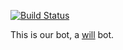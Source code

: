 [![Build Status](https://travis-ci.org/edx/xsy.svg)](https://travis-ci.org/edx/xsy)

This is our bot, a [will](https://github.com/skoczen/will) bot.
